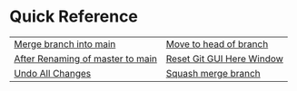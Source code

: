 # Quick Reference

|     |     |
|-----------|--------------|
| [Merge branch into main](Merge%20branch%20into%20main.md) | [Move to head of branch](Move%20to%20Head%20of%20Branch.md) |
| [After Renaming of master to main](After%20Renaming%20master%20to%20main.md) | [Reset Git GUI Here Window](Reset%20Git%20GUI%20Here%20Window.md) |
| [Undo All Changes](Undo%20all%20uncommitted%20and%20unsaved%20changes.md) | [Squash merge branch](SquashMergeAndDeleteBranch.md) |

